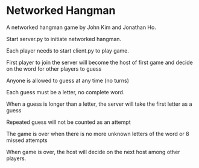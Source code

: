 # Networked Hangman
A networked hangman game by John Kim and Jonathan Ho.

Start server.py to initiate networked hangman.

Each player needs to start client.py to play game.

First player to join the server will become the host of first game and decide on the word for other players to guess

Anyone is allowed to guess at any time (no turns)

Each guess must be a letter, no complete word. 

When a guess is longer than a letter, the server will take the first letter as a guess

Repeated guess will not be counted as an attempt

The game is over when there is no more unknown letters of the word or 8 missed attempts

When game is over, the host will decide on the next host among other players.

